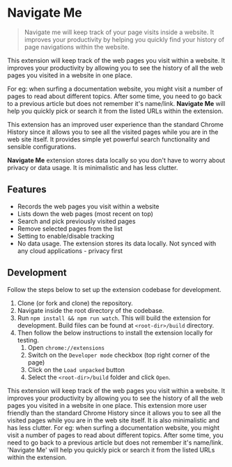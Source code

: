# Navigate Me
> Navigate me will keep track of your page visits inside a website. It improves your productivity by helping you quickly find your history of page navigations within the website.

This extension will keep track of the web pages you visit within a website. It improves your productivity by allowing you to see the history of all the web pages you visited in a website in one place. 

For eg: when surfing a documentation website, you might visit a number of pages to read about different topics. After some time, you need to go back to a previous article but does not remember it's name/link. **Navigate Me** will help you quickly pick or search it from the listed URLs within the extension. 

This extension has an improved user experience than the standard Chrome History since it allows you to see all the visited pages while you are in the web site itself. It provides simple yet powerful search functionality and sensible configurations.

**Navigate Me** extension stores data locally so you don't have to worry about privacy or data usage. It is minimalistic and has less clutter. 

## Features

- Records the web pages you visit within a website
- Lists down the web pages (most recent on top)
- Search and pick previously visited pages
- Remove selected pages from the list
- Setting to enable/disable tracking
- No data usage. The extension stores its data locally. Not synced with any cloud applications - privacy first

## Development

Follow the steps below to set up the extension codebase for development.

1. Clone (or fork and clone) the repository.
1. Navigate inside the root directory of the codebase.
1. Run `npm install && npm run watch`. This will build the extension for development. Build files can be found at `<root-dir>/build` directory.
1. Then follow the below instructions to install the extension locally for testing. 
    1. Open `chrome://extensions`
    1. Switch on the `Developer mode` checkbox (top right corner of the page)
    1. Click on the `Load unpacked` button
    1. Select the `<root-dir>/build` folder and click `Open`.

This extension will keep track of the web pages you visit within a website. It improves your productivity by allowing you to see the history of all the web pages you visited in a website in one place. This extension more user friendly than the standard Chrome History since it allows you to see all the visited pages while you are in the web site itself. It is also minimalistic and has less clutter. For eg: when surfing a documentation website, you might visit a number of pages to read about different topics. After some time, you need to go back to a previous article but does not remember it's name/link. 'Navigate Me' will help you quickly pick or search it from the listed URLs within the extension. 